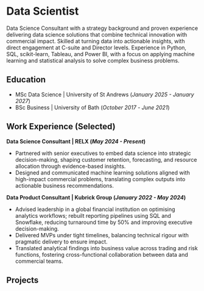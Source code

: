 # Data Scientist
Data Science Consultant with a strategy background and proven experience delivering data science solutions that combine technical innovation with commercial impact. 
Skilled at turning data into actionable insights, with direct engagement at C-suite and Director levels. Experience in Python, SQL, scikit-learn, Tableau, and Power BI, with a focus on applying machine learning and statistical analysis to solve complex business problems.

## Education
- MSc Data Science | University of St Andrews (_January 2025 - January 2027_)								       					        		
- BSc Business | University of Bath (_October 2017_ - _June 2021_)

## Work Experience (Selected)
**Data Science Consultant | RELX (_May 2024 - Present_)**
- Partnered with senior executives to embed data science into strategic decision-making, shaping customer retention, forecasting, and resource allocation through evidence-based insights.
- Designed and communicated machine learning solutions aligned with high-impact commercial problems, translating complex outputs into actionable business recommendations.

**Data Product Consultant | Kubrick Group (_January 2022 - May 2024_)**
- Advised leadership in a global financial institution on optimising analytics workflows; rebuilt reporting pipelines using SQL and Snowflake, reducing
turnaround time by 50% and improving executive decision-making.
- Delivered MVPs under tight timelines, balancing technical rigour with pragmatic delivery to ensure impact.
- Translated analytical findings into business value across trading and risk functions, fostering cross-functional collaboration between data and commercial teams.

## Projects
